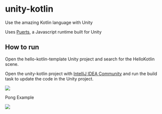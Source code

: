 # unity-kotlin
Use the amazing Kotlin language with Unity

Uses [Puerts](https://github.com/Tencent/puerts), a Javascript runtime built for Unity

## How to run

Open the hello-kotlin-template Unity project and search for the HelloKotlin scene.

Open the unity-kotlin project with [IntelliJ IDEA Community](https://www.jetbrains.com/idea/download/) and run the build task to update the code in the Unity project.

![](https://github.com/hiperbou/unity-kotlin/blob/master/screenshots/hello-kotlin.jpg)

Pong Example

![](https://github.com/hiperbou/unity-kotlin/blob/master/screenshots/pong.jpg)
